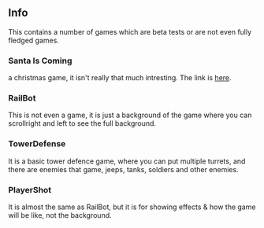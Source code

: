 ## Info
This contains a number of games which are beta tests or are not even fully fledged games.

### Santa Is Coming
a christmas game, it isn't really that much intresting. 
The link is [here](http://zombotron.com/games/SantaIsComing.swf).

### RailBot
This is not even a game, it is just a background of the game where you can scrollright and left to see the full background.

### TowerDefense
It is a basic tower defence game, where you can put multiple turrets, and there are enemies that game, jeeps, tanks, soldiers and other enemies.

### PlayerShot
It is almost the same as RailBot, but it is for showing effects & how the game will be like, not the background.